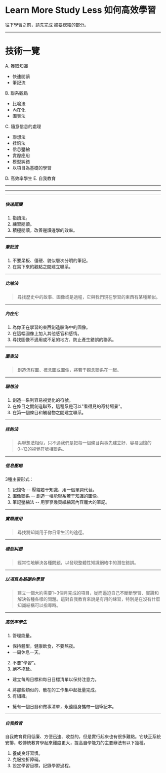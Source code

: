 # Learn More Study Less 如何高效學習 ###


往下學習之前，請先完成 摘要總結的部分。


---

技術一覽
===

A. 獲取知識
 - 快速閱讀
 - 筆記流

B. 聯系觀點
 - 比喻法
 - 內在化
 - 圖表法

C. 隨意信息的處理
 - 聯想法
 - 挂鉤法
 - 信息壓縮
 - 實際應用
 - 模型糾錯
 - 以項目為基礎的學習

D. 高效率學生
E. 自我教育


---

---

---

##### 快速閱讀 #####
1. 指讀法。
2. 練習閱讀。
3. 積極閱讀，改善邊讀邊學的效率。

---

##### 筆記流 #####
1. 不要呆板、僵硬、貌似層次分明的筆記。
2. 在寫下來的觀點之間建立聯系。

---

##### 比喻法 #####
> 尋找歷史中的故事、圖像或是過程，它與我們現在學習的東西有某種類似。

---

##### 內在化 #####
1. 為你正在學習的東西創造腦海中的圖像。
2. 在這幅圖像上加入其他感官和感情。
3. 尋找圖像不適用或不足的地方，防止產生錯誤的聯系。

---

##### 圖表法 #####

> 創造流程圖、概念圖或圖像，將若干觀念聯系在一起。

---

##### 聯想法 #####
1. 創造一系列容易視覺化的符號。
2. 在條目之間創造聯系，這種系是可以"看得見的奇特場景"。
3. 在第一個條目和觸發物之間建立聯系。

---

##### 挂鉤法 #####

> 與聯想法相似，只不過我們是把每一個條目與事先建立好、容易回憶的0~12的視覺符號相聯系。

---

##### 信息壓縮 #####
3種主要形式：

1. 記憶術 -- 壓縮若干知識，用一個單詞代替。
2. 圖像聯系 -- 創造一幅能聯系若干知識的圖像。
3. 筆記壓縮法 -- 用寥寥幾頁紙縮寫內容龐大的筆記。

---

##### 實際應用 #####

> 尋找將知識用于你日常生活的途徑。


---

##### 模型糾錯 #####

> 經常性地解決各種問題，以發現整體性知識網絡中的潛在錯誤。

---

##### 以項目為基礎的學習 #####

> 建立一個大約需要1~3個月完成的項目，從而逼迫自己不斷斷學習、實踐和解決各種各樣的問題。這對自我教育來說是有用的綀習，特別是在沒有什麼知識結構可以指導時。

---

##### 高效率學生 #####

1. 管理能量。
  - 保持體型，健康飲食，不要熬夜。
  - 一周休息一天。
2. 不要"學習"。
3. 絕不拖延。
  - 建立每周目標和每日目標清單以保持注意力。
4. 將那些類似的、散在的工作集中起批量完成。
5. 有組織。
  - 擁有一個日曆和做事清單，永遠隨身攜帶一個筆記本。

---

##### 自我教育 #####

自我教育費用低廉、方便迅速、收益的，但是實行起來也有很多難點。它缺乏系統安排，較傳統教育學起來難度更大，提高自學能力的主要辦法有以下幾種。

1. 養成良好習慣。
2. 克服挫折障礙。
3. 設定學習目標，記錄學習過程。